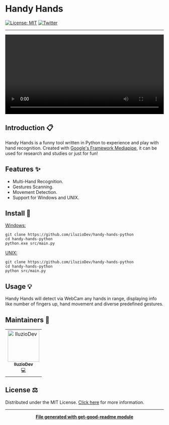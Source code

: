 # Handy Hands

[![License: MIT](https://img.shields.io/badge/License-MIT-yellow.svg)](https://opensource.org/licenses/MIT)
[![Twitter](https://img.shields.io/twitter/follow/luctstt.svg?label=Follow&style=social)](https://twitter.com/iluzioDev)

---

<video width="100%" controls="controls" src="https://user-images.githubusercontent.com/45295283/211917224-79cc7d65-95fa-4320-b99b-3cc09a9ee988.mp4">Your browser does not support the HTML5 Video element.</video>



## Introduction 📋

Handy Hands is a funny tool written in Python to experience and play with hand recognition. Created with <a href="https://mediapipe.dev/">Google's Framework Mediapipe</a>, it can be used for research and studies or just for fun!

## Features ✨

* Multi-Hand Recognition.
* Gestures Scanning.
* Movement Detection.
* Support for Windows and UNIX.

## Install 🔧

<u>Windows:</u>
```
git clone https://github.com/iluzioDev/handy-hands-python
cd handy-hands-python
python.exe src/main.py
```

<u>UNIX:</u>
```
git clone https://github.com/iluzioDev/handy-hands-python
cd handy-hands-python
python src/main.py
```

## Usage 💡

Handy Hands will detect via WebCam any hands in range, displaying info like number of fingers up, hand movement and diverse predefined gestures.

## Maintainers 👷

<table>
  <tr>
    <td align="center"><a href="https://github.com/iluzioDev"><img src="https://avatars.githubusercontent.com/u/45295283?v=4" width="100px;" alt="IluzioDev"/><br /><sub><b>IluzioDev</b></sub></a><br />💻</td>
  </tr>
</table>

## License ⚖️

Distributed under the MIT License. [Click here](LICENSE.md) for more information.

---
<div align="center">
	<b>
		<a href="https://www.npmjs.com/package/get-good-readme">File generated with get-good-readme module</a>
	</b>
</div>
